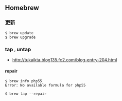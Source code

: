 

## Homebrew

### 更新

~~~
$ brew update
$ brew upgrade 
~~~


### tap , untap

- http://tukaikta.blog135.fc2.com/blog-entry-204.html


#### repair


~~~
$ brew info php55
Error: No available formula for php55
~~~

~~~
$ brew tap --repair
~~~

